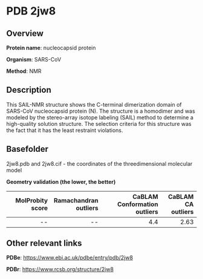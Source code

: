 # PDB 2jw8

## Overview

**Protein name**: nucleocapsid protein

**Organism**: SARS-CoV

**Method**: NMR

## Description

This SAIL-NMR structure shows the C-terminal dimerization domain of SARS-CoV nucleocapsid protein (N). The structure is a homodimer and was modeled by the stereo-array isotope labeling (SAIL) method to determine a high-quality solution structure. The selection criteria for this structure was the fact that it has the least restraint violations.

## Basefolder

2jw8.pdb and 2jw8.cif - the coordinates of the threedimensional molecular model




**Geometry validation (the lower, the better)**

|   |**MolProbity<br>score**| **Ramachandran<br>outliers** | **CaBLAM<br>Conformation outliers** | **CaBLAM<br>CA outliers** |
|---|-------------:|----------------:|----------------:|----------------:|
||--|--|4.4|2.63|


## Other relevant links 
**PDBe**:  https://www.ebi.ac.uk/pdbe/entry/pdb/2jw8
 
**PDBr**: https://www.rcsb.org/structure/2jw8 
